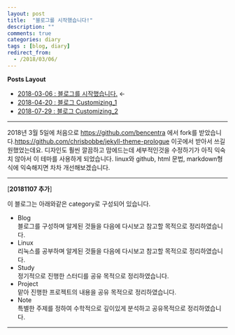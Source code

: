 ```yaml
---
layout: post
title:  "블로그를 시작했습니다!"
description: ""
comments: true
categories: diary
tags : [blog, diary]
redirect_from:
  - /2018/03/06/
---
```

**Posts Layout**

- [2018-03-06 : 블로그를 시작했습니다.](https://000namc.github.io/blog/2018/03/06/blog_begin/) $\leftarrow$  
- [2018-04-20 : 블로그 Customizing_1](https://000namc.github.io/blog/2018/04/20/blog_customizing_1/)  
- [2018-07-29 : 블로그 Customizing_2](https://000namc.github.io/blog/2018/07/29/blog_customizing_2/)  

___


2018년 3월 5일에 처음으로 https://github.com/bencentra 에서 fork를 받았습니다.https://github.com/chrisbobbe/jekyll-theme-prologue 이곳에서 받아서 쓰길 원했었는데요. 디자인도 훨씬 깔끔하고 맘에드는데 세부적인것을 수정하기가 아직 익숙치 않아서 이 테마를 사용하게 되었습니다. linux와 github, html 문법, markdown형식에 익숙해지면 차차 개선해보겠습니다.

___

[**20181107 추가**]

이 블로그는 아래와같은 category로 구성되어 있습니다.

- Blog  
블로그를 구성하며 알게된 것들을 다음에 다시보고 참고할 목적으로 정리하였습니다.
- Linux  
리눅스를 공부하며 알게된 것들을 다음에 다시보고 참고할 목적으로 정리하였습니다.  
- Study  
정기적으로 진행한 스터디를 공유 목적으로 정리하였습니다.
- Project  
맡아 진행한 프로젝트의 내용을 공유 목적으로 정리하였습니다.
- Note   
특별한 주제를 정하여 수학적으로 깊이있게 분석하고 공유목적으로 정리하였습니다.  
___
